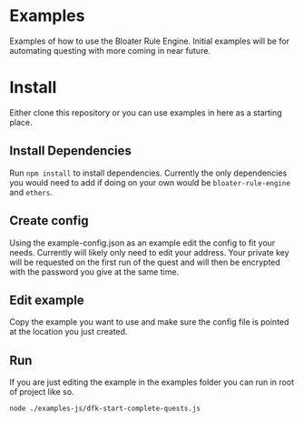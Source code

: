 # Examples

Examples of how to use the Bloater Rule Engine. Initial examples will be for automating questing with more coming in near future.

# Install

Either clone this repository or you can use examples in here as a starting place.

## Install Dependencies

Run `npm install` to install dependencies. Currently the only dependencies you would need to add if doing on your own would be `bloater-rule-engine` and `ethers`.

## Create config

Using the example-config.json as an example edit the config to fit your needs. Currently will likely only need to edit your address. Your private key will be requested on the first run of the quest and will then be encrypted with the password you give at the same time.

## Edit example

Copy the example you want to use and make sure the config file is pointed at the location you just created.

## Run 

If you are just editing the example in the examples folder you can run in root of project like so.

`node ./examples-js/dfk-start-complete-quests.js`